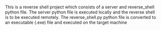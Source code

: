 This is a reverse shell project which consists of a server and reverse_shell python file.
The server python file is executed locally and the reverse shell is to be executed remotely.
The reverse_shell.py python file is converted to an executable (.exe) file and executed on the target machine
